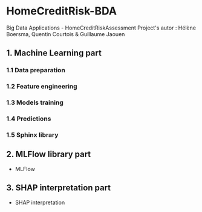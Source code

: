 # HomeCreditRisk-BDA
Big Data Applications - HomeCreditRiskAssessment
Project's autor : Hélène Boersma, Quentin Courtois & Guillaume Jaouen

## 1. Machine Learning part

### 1.1  Data preparation


### 1.2 Feature engineering


### 1.3 Models training 


### 1.4 Predictions


### 1.5 Sphinx library


## 2. MLFlow library part

- MLFlow

## 3. SHAP interpretation part

- SHAP interpretation